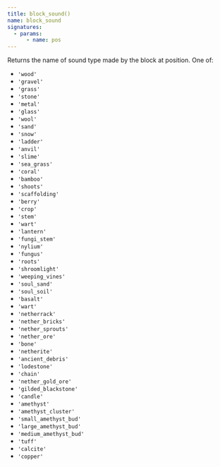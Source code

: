```yaml
---
title: block_sound()
name: block_sound
signatures:
  - params:
      - name: pos
---
```


Returns the name of sound type made by the block at position. One of:

- `'wood'`
- `'gravel'`
- `'grass'`
- `'stone'`
- `'metal'`
- `'glass'`
- `'wool'`
- `'sand'`
- `'snow'`
- `'ladder'`
- `'anvil'`
- `'slime'`
- `'sea_grass'`
- `'coral'`
- `'bamboo'`
- `'shoots'`
- `'scaffolding'`
- `'berry'`
- `'crop'`
- `'stem'`
- `'wart'`
- `'lantern'`
- `'fungi_stem'`
- `'nylium'`
- `'fungus'`
- `'roots'`
- `'shroomlight'`
- `'weeping_vines'`
- `'soul_sand'`
- `'soul_soil'`
- `'basalt'`
- `'wart'`
- `'netherrack'`
- `'nether_bricks'`
- `'nether_sprouts'`
- `'nether_ore'`
- `'bone'`
- `'netherite'`
- `'ancient_debris'`
- `'lodestone'`
- `'chain'`
- `'nether_gold_ore'`
- `'gilded_blackstone'`
- `'candle'`
- `'amethyst'`
- `'amethyst_cluster'`
- `'small_amethyst_bud'`
- `'large_amethyst_bud'`
- `'medium_amethyst_bud'`
- `'tuff'`
- `'calcite'`
- `'copper'`

